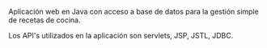 Aplicación web en Java con acceso a base de datos para la gestión simple de recetas de cocina.

Los API's utilizados en la aplicación son servlets, JSP, JSTL, JDBC.